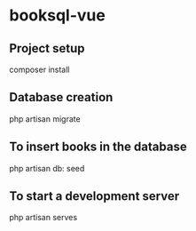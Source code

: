# booksql-vue

## Project setup

composer install

## Database creation

php artisan migrate

## To insert books in the database

php artisan db: seed

## To start a development server

php artisan serves
